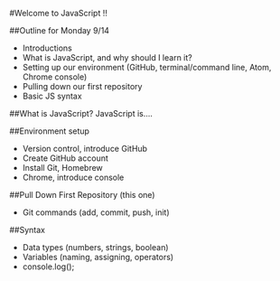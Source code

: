 #Welcome to JavaScript !!

##Outline for Monday 9/14
- Introductions
- What is JavaScript, and why should I learn it?
- Setting up our environment (GitHub, terminal/command line, Atom, Chrome console)
- Pulling down our first repository
- Basic JS syntax

##What is JavaScript?
JavaScript is....

##Environment setup
- Version control, introduce GitHub
- Create GitHub account
- Install Git, Homebrew
- Chrome, introduce console

##Pull Down First Repository (this one)
- Git commands (add, commit, push, init)

##Syntax
- Data types (numbers, strings, boolean)
- Variables (naming, assigning, operators)
- console.log();
